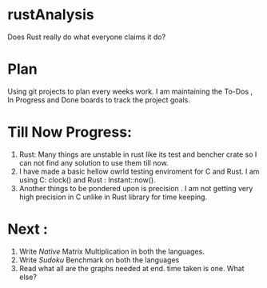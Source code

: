 # rustAnalysis
Does Rust really do what everyone claims it do?


# Plan

Using git projects to plan every weeks work. I am maintaining the To-Dos , In Progress and Done boards to track the project goals.

# Till Now Progress:

1. Rust: Many things are unstable in rust like its test and bencher crate so I can not find any solution to use them till now. 
2. I have made a basic hellow owrld testing enviroment for C and Rust. I am using C: clock() and Rust : Instant::now(). 
3. Another things to be pondered upon is precision . I am not getting very high precision in C unlike in Rust library for time keeping.

# Next :

1. Write *Native* Matrix Multiplication in both the languages.
2. Write *Sudoku* Benchmark on both the languages
3. Read what all are the graphs needed at end. time taken is one. What else?
